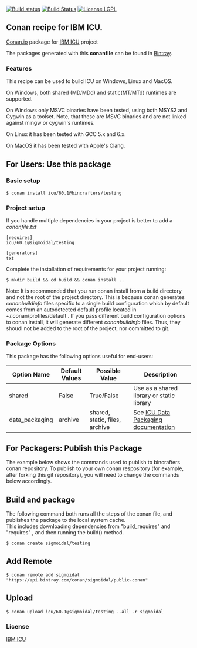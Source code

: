 [![Build status](https://ci.appveyor.com/api/projects/status/mm27s515gpx3io09/branch/testing/60.1?svg=true)](https://ci.appveyor.com/project/sigmoidal/conan-icu/branch/testing/60.1)
[![Build Status](https://travis-ci.org/sigmoidal/conan-icu.svg?branch=testing%2F60.1)](https://travis-ci.org/sigmoidal/conan-icu)
[![License LGPL](https://img.shields.io/badge/license-LGPL%202.1-yellow.svg)](https://shields.io/)

## Conan recipe for IBM ICU.

[Conan.io](https://conan.io) package for [IBM ICU](http://icu-project.org) project

The packages generated with this **conanfile** can be found in [Bintray](https://bintray.com/sigmoidal/public-conan/).

### Features

This recipe can be used to build ICU on Windows, Linux and MacOS.

On Windows, both shared (MD/MDd) and static(MT/MTd) runtimes are supported.

On Windows only MSVC binaries have been tested, using both MSYS2 and Cygwin as a toolset. Note, that these are MSVC binaries and are not linked against mingw or cygwin's runtimes.

On Linux it has been tested with GCC 5.x and 6.x.

On MacOS it has been tested with Apple's Clang.



## For Users: Use this package

### Basic setup

    $ conan install icu/60.1@bincrafters/testing

### Project setup

If you handle multiple dependencies in your project is better to add a *conanfile.txt*

    [requires]
    icu/60.1@sigmoidal/testing

    [generators]
    txt

Complete the installation of requirements for your project running:

    $ mkdir build && cd build && conan install ..

Note: It is recommended that you run conan install from a build directory and not the root of the project directory.  This is because conan generates *conanbuildinfo* files specific to a single build configuration which by default comes from an autodetected default profile located in ~/.conan/profiles/default .  If you pass different build configuration options to conan install, it will generate different *conanbuildinfo* files.  Thus, they shoudl not be added to the root of the project, nor committed to git.

### Package Options

This package has the following options useful for end-users: 

|Option Name     | Default Values   | Possible Value                  | Description
|----------------|------------------|---------------------------------|------------------------
|shared			 | False            | True/False                      | Use as a shared library or static library
|data_packaging	 | archive          | shared, static, files, archive  | See [ICU Data Packaging documentation](http://userguide.icu-project.org/packaging)


## For Packagers: Publish this Package

The example below shows the commands used to publish to bincrafters conan repository. 
To publish to your own conan respository (for example, after forking this git repository), 
you will need to change the commands below accordingly.

## Build and package 

The following command both runs all the steps of the conan file, and publishes the package to the local system cache.  
This includes downloading dependencies from "build_requires" and "requires" , and then running the build() method. 

    $ conan create sigmoidal/testing

## Add Remote

	$ conan remote add sigmoidal "https://api.bintray.com/conan/sigmoidal/public-conan"

## Upload

    $ conan upload icu/60.1@sigmoidal/testing --all -r sigmoidal

### License
[IBM ICU](http://www.unicode.org/copyright.html#License)
